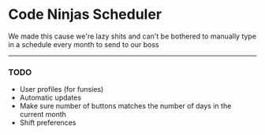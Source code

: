 # Code Ninjas Scheduler
We made this cause we're lazy shits and can't be bothered to manually type in a schedule every month to send to our boss

---
### TODO
 - User profiles (for funsies)
 - Automatic updates
 - Make sure number of buttons matches the number of days in the current month
 - Shift preferences
